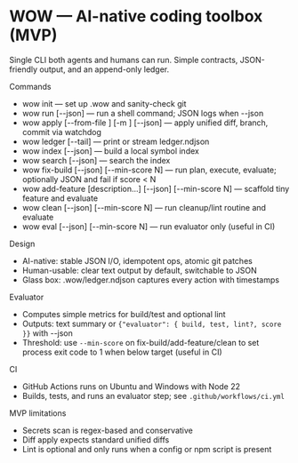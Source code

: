 # WOW — AI-native coding toolbox (MVP)

Single CLI both agents and humans can run. Simple contracts, JSON-friendly output, and an append-only ledger.

Commands
- wow init — set up .wow and sanity-check git
- wow run <cmd> [--json] — run a shell command; JSON logs when --json
- wow apply [--from-file <path>] [-m <msg>] [--json] — apply unified diff, branch, commit via watchdog
- wow ledger [--tail] — print or stream ledger.ndjson
 - wow index [--json] — build a local symbol index
 - wow search <query> [--json] — search the index
 - wow fix-build [--json] [--min-score N] — run plan, execute, evaluate; optionally JSON and fail if score < N
 - wow add-feature [description...] [--json] [--min-score N] — scaffold tiny feature and evaluate
 - wow clean [--json] [--min-score N] — run cleanup/lint routine and evaluate
 - wow eval [--json] [--min-score N] — run evaluator only (useful in CI)

Design
- AI-native: stable JSON I/O, idempotent ops, atomic git patches
- Human-usable: clear text output by default, switchable to JSON
- Glass box: .wow/ledger.ndjson captures every action with timestamps

Evaluator
- Computes simple metrics for build/test and optional lint
- Outputs: text summary or `{"evaluator": { build, test, lint?, score }}` with --json
- Threshold: use `--min-score` on fix-build/add-feature/clean to set process exit code to 1 when below target (useful in CI)

CI
- GitHub Actions runs on Ubuntu and Windows with Node 22
- Builds, tests, and runs an evaluator step; see `.github/workflows/ci.yml`

MVP limitations
- Secrets scan is regex-based and conservative
- Diff apply expects standard unified diffs
 - Lint is optional and only runs when a config or npm script is present

